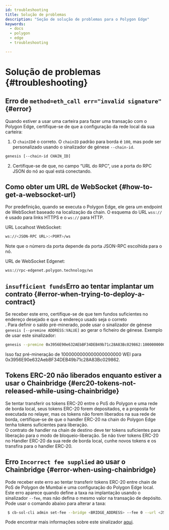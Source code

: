 ```yaml
---
id: troubleshooting
title: Solução de problemas
description: "Seção de solução de problemas para o Polygon Edge"
keywords:
  - docs
  - polygon
  - edge
  - troubleshooting

---
```


# Solução de problemas {#troubleshooting}

## Erro de `method=eth_call err="invalid signature"` {#error}

Quando estiver a usar uma carteira para fazer uma transação com o Polygon Edge, certifique-se de que a configuração da rede local da sua carteira:

1. O  `chainID`é o correto. O `chainID` padrão para borda é `100`, mas pode ser personalizado usando o sinalizador de génese `--chain-id`.

````bash
genesis [--chain-id CHAIN_ID]
````
2. Certifique-se de que, no campo “URL do RPC”, use a porta do RPC JSON do nó ao qual está conectando.


## Como obter um URL de WebSocket {#how-to-get-a-websocket-url}

Por predefinição, quando se executa o Polygon Edge, ele gera um endpoint de WebSocket baseado na localização da chain.
O esquema do URL `wss://` é usado para links HTTPS e o `ws://` para HTTP.

URL Localhost WebSocket:
````bash
ws://<JSON-RPC URL>:<PORT>/ws
````
Note que o número da porta depende da porta JSON-RPC escolhida para o nó.

URL de WebSocket Edgenet:
````bash
wss://rpc-edgenet.polygon.technology/ws
````

## `insufficient funds`Erro ao tentar implantar um contrato {#error-when-trying-to-deploy-a-contract}

Se receber este erro, certifique-se de que tem fundos suficientes no endereço desejado e que o endereço usado seja o correto<br/>.
Para definir o saldo pré-minerado, pode usar o sinalizador de génese `genesis [--premine ADDRESS:VALUE]` ao gerar o ficheiro de génese.
Exemplo de usar este sinalizador:
````bash
genesis --premine 0x3956E90e632AEbBF34DEB49b71c28A83Bc029862:1000000000000000000000
````
Isso faz pré-mineração de 1000000000000000000000 WEI para 0x3956E90e632AebBF34DEB49b71c28A83Bc029862.


## Tokens ERC-20 não liberados enquanto estiver a usar o Chainbridge {#erc20-tokens-not-released-while-using-chainbridge}

Se tentar transferir os tokens ERC-20 entre o PoS do Polygon e uma rede de borda local, seus tokens ERC-20 forem depositados, e a proposta for executada no relayer, mas os tokens não forem liberados na sua rede de borda, certifique-se de que o handler ERC-20 na chain do Polygon Edge tenha tokens suficientes para liberação. <br/>
O contrato de handler na chain de destino deve ter tokens suficientes para liberação para o modo de bloqueio-liberação. Se não tiver tokens ERC-20 no Handler ERC-20 da sua rede de borda local, cunhe novos tokens e os transfira para o handler ERC-20.

## Erro `Incorrect fee supplied` ao usar o Chainbridge {#error-when-using-chainbridge}

Pode receber este erro ao tentar transferir tokens ERC-20 entre chain de PoS de Polygon de Mumbai e uma configuração do Polygon Edge local. Este erro aparece quando define a taxa na implantação usando o sinalizador `--fee`, mas não defina o mesmo valor na transação de depósito.
Pode usar o comando abaixo para alterar a taxa:
````bash
 $ cb-sol-cli admin set-fee --bridge <BRIDGE_ADDRESS> --fee 0 --url <JSON_RPC_URL> --privateKey <PRIVATE_KEY>
 ````
Pode encontrar mais informações sobre este sinalizador [aqui](https://github.com/ChainSafe/chainbridge-deploy/blob/main/cb-sol-cli/docs/deploy.md).





